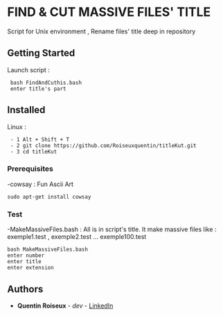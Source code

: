 # FIND & CUT MASSIVE FILES' TITLE

Script for Unix environment , 
Rename files' title deep in repository

## Getting Started

Launch script :
```
 bash FindAndCuthis.bash
 enter title's part
```
## Installed

Linux : 
```
 - 1 Alt + Shift + T
 - 2 git clone https://github.com/Roiseuxquentin/titleKut.git
 - 3 cd titleKut
```
### Prerequisites

-cowsay : Fun Ascii Art
```
sudo apt-get install cowsay
```
### Test

-MakeMassiveFiles.bash : All is in script's title. It make massive files like : exemple1.test , exemple2.test ... exemple100.test
```
bash MakeMassiveFiles.bash
enter number
enter title
enter extension
```
## Authors

* **Quentin Roiseux** - *dev* - [LinkedIn](https://www.linkedin.com/in/roiseuxquentin/)
